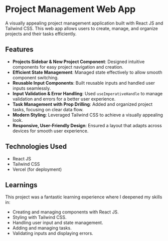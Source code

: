# Project Management Web App

A visually appealing project management application built with React JS and Tailwind CSS. This web app allows users to create, manage, and organize projects and their tasks efficiently.

## Features

- **Projects Sidebar & New Project Component**: Designed intuitive components for easy project navigation and creation.
- **Efficient State Management**: Managed state effectively to allow smooth component switching.
- **Reusable Input Components**: Built reusable inputs and handled user inputs seamlessly.
- **Input Validation & Error Handling**: Used `useImperativeHandle` to manage validation and errors for a better user experience.
- **Task Management with Prop Drilling**: Added and organized project tasks, focusing on clear data flow.
- **Modern Styling**: Leveraged Tailwind CSS to achieve a visually appealing look.
- **Responsive, User-Friendly Design**: Ensured a layout that adapts across devices for smooth user experience.

## Technologies Used

- React JS
- Tailwind CSS
- Vercel (for deployment)

## Learnings

This project was a fantastic learning experience where I deepened my skills in:
- Creating and managing components with React JS.
- Styling with Tailwind CSS.
- Handling user input and state management.
- Adding and managing tasks.
- Validating inputs and displaying errors.
